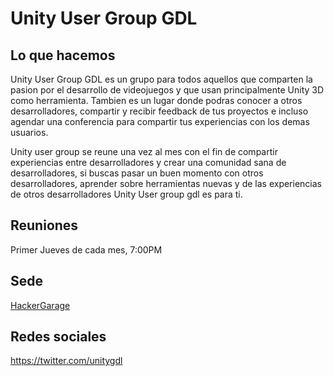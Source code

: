 # Unity User Group GDL

## Lo que hacemos

Unity User Group GDL es un grupo para todos aquellos que comparten la pasion por el desarrollo de videojuegos y que usan principalmente Unity 3D como herramienta. Tambien es un lugar donde podras conocer a otros desarrolladores, compartir y recibir feedback de tus proyectos e incluso agendar una conferencia para compartir tus experiencias con los demas usuarios.

Unity user group se reune una vez al mes con el fin de compartir experiencias entre desarrolladores y crear una comunidad sana de desarrolladores, si buscas pasar un buen momento con otros desarrolladores, aprender sobre herramientas nuevas y de las experiencias de otros desarrolladores Unity User group gdl es para ti.

## Reuniones

Primer Jueves de cada mes, 7:00PM

## Sede

[HackerGarage](https://goo.gl/maps/vvzEhAjZ8nx)

## Redes sociales

https://twitter.com/unitygdl